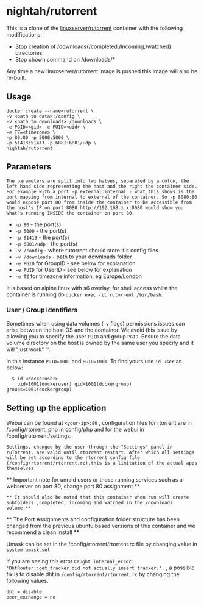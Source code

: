 # nightah/rutorrent

This is a clone of the [linuxserver/rutorrent](https://hub.docker.com/r/linuxserver/rutorrent/) container with the following modifications:
- Stop creation of /downloads{/completed,/incoming,/watched} directories
- Stop chown command on /downloads/*

Any time a new linuxserver/rutorrent image is pushed this image will also be re-built.


## Usage

```
docker create --name=rutorrent \
-v <path to data>:/config \
-v <path to downloads>:/downloads \
-e PGID=<gid> -e PUID=<uid> \
-e TZ=<timezone> \
-p 80:80 -p 5000:5000 \
-p 51413:51413 -p 6881:6881/udp \
nightah/rutorrent
```

## Parameters

`The parameters are split into two halves, separated by a colon, the left hand side representing the host and the right the container side. 
For example with a port -p external:internal - what this shows is the port mapping from internal to external of the container.
So -p 8080:80 would expose port 80 from inside the container to be accessible from the host's IP on port 8080
http://192.168.x.x:8080 would show you what's running INSIDE the container on port 80.`


* `-p 80` - the port(s)
* `-p 5000` - the port(s)
* `-p 51413` - the port(s)
* `-p 6881/udp` - the port(s)
* `-v /config` - where rutorrent should store it's config files
* `-v /downloads` - path to your downloads folder
* `-e PGID` for GroupID - see below for explanation
* `-e PUID` for UserID - see below for explanation
* `-e TZ` for timezone information, eg Europe/London

It is based on alpine linux with s6 overlay, for shell access whilst the container is running do `docker exec -it rutorrent /bin/bash`.

### User / Group Identifiers

Sometimes when using data volumes (`-v` flags) permissions issues can arise between the host OS and the container. We avoid this issue by allowing you to specify the user `PUID` and group `PGID`. Ensure the data volume directory on the host is owned by the same user you specify and it will "just work" ™.

In this instance `PUID=1001` and `PGID=1001`. To find yours use `id user` as below:

```
  $ id <dockeruser>
    uid=1001(dockeruser) gid=1001(dockergroup) groups=1001(dockergroup)
```

## Setting up the application

Webui can be found at `<your-ip>:80` , configuration files for rtorrent are in /config/rtorrent, php in config/php and for the webui in /config/rutorrent/settings.

`Settings, changed by the user through the "Settings" panel in ruTorrent, are valid until rtorrent restart. After which all settings will be set according to the rtorrent config file (/config/rtorrent/rtorrent.rc),this is a limitation of the actual apps themselves.`

** Important note for unraid users or those running services such as a webserver on port 80, change port 80 assignment **

`** It should also be noted that this container when run will create subfolders ,completed, incoming and watched in the /downloads volume.**`

** The Port Assignments and configuration folder structure has been changed from the previous ubuntu based versions of this container and we recommend a clean install **

Umask can be set in the /config/rtorrent/rtorrent.rc file by changing value in `system.umask.set` 

If you are seeing this error `Caught internal_error: 'DhtRouter::get_tracker did not actually insert tracker.'.` , a possible fix is to disable dht in `/config/rtorrent/rtorrent.rc` by changing the following values.

```shell
dht = disable
peer_exchange = no
```